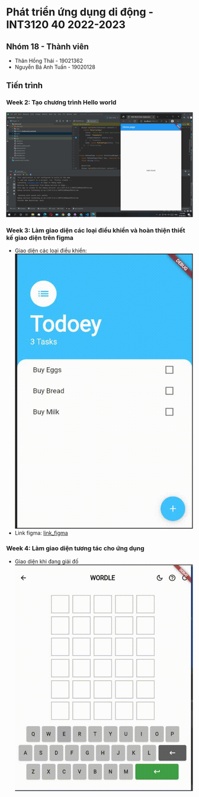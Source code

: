 ﻿# Phát triển ứng dụng di động - INT3120 40 2022-2023

## Nhóm 18 - Thành  viên

- Thân Hồng Thái - 19021362
- Nguyễn Bá Anh Tuấn - 19020128

## Tiến trình
### Week 2: Tạo chương trình Hello world
![Alt text](https://github.com/19021362/Mobile_18/blob/main/Week%202/Screenshot%202022-09-16%20171351.jpg)


### Week 3: Làm giao diện các loại điều khiển và hoàn thiện thiết kế giao diện trên figma
* Giao diện các loại điều khiển: ![Alt text](https://github.com/19021362/Mobile_18/blob/main/Week%203/Screen-Recording-_9-23-2022-10-32-49-AM_.gif)
* Link figma: [link_figma](https://www.figma.com/file/XJTnkixrUBVHplZjH1I3nU/worldaily-UI?node-id=0%3A1)

### Week 4: Làm giao diện tương tác cho ứng dụng
* Giao diện khi đang giải đố
![Alt text](https://github.com/19021362/Mobile_18/blob/main/Week%204/Screen-Recording-_9-30-2022-11-49-25-AM_.gif)